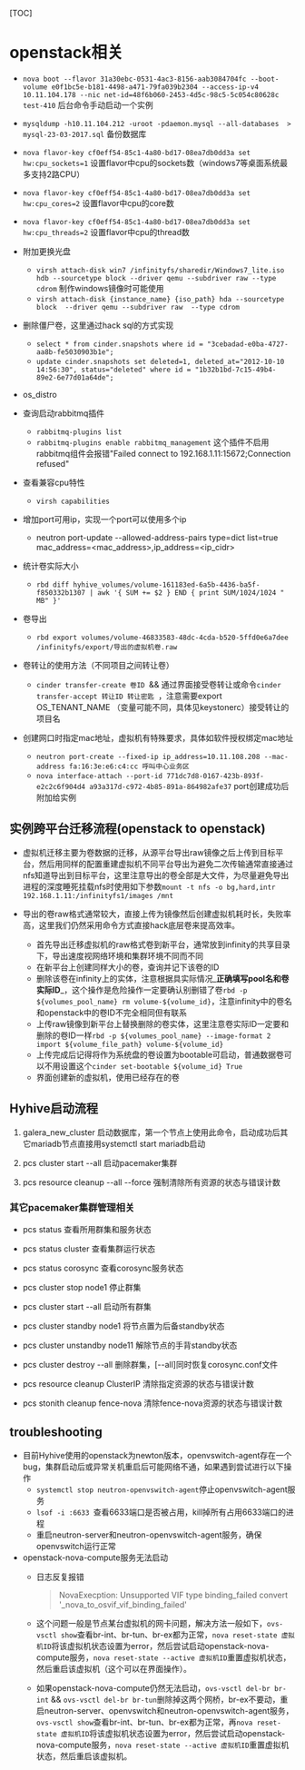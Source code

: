[TOC]
# openstack相关
* `nova boot --flavor 31a30ebc-0531-4ac3-8156-aab3084704fc --boot-volume e0f1bc5e-b181-4498-a471-79fa039b2304 --access-ip-v4 10.11.104.178 --nic net-id=48f6b060-2453-4d5c-98c5-5c054c80628c test-410` 后台命令手动启动一个实例
* `mysqldump -h10.11.104.212 -uroot -pdaemon.mysql --all-databases  > mysql-23-03-2017.sql` 备份数据库
* `nova flavor-key cf0eff54-85c1-4a80-bd17-08ea7db0dd3a set hw:cpu_sockets=1` 设置flavor中cpu的sockets数（windows7等桌面系统最多支持2路CPU）
* `nova flavor-key cf0eff54-85c1-4a80-bd17-08ea7db0dd3a set hw:cpu_cores=2` 设置flavor中cpu的core数
* `nova flavor-key cf0eff54-85c1-4a80-bd17-08ea7db0dd3a set hw:cpu_threads=2` 设置flavor中cpu的thread数
* 附加更换光盘
  * `virsh attach-disk win7 /infinityfs/sharedir/Windows7_lite.iso hdb --sourcetype block --driver qemu --subdriver raw --type cdrom` 制作windows镜像时可能使用
  * `virsh attach-disk {instance_name} {iso_path} hda --sourcetype block  --driver qemu --subdriver raw  --type cdrom`
* 删除僵尸卷，这里通过hack sql的方式实现
  * `select * from cinder.snapshots where id = "3cebadad-e0ba-4727-aa8b-fe5030903b1e";`
  * `update cinder.snapshots set deleted=1, deleted_at="2012-10-10 14:56:30", status="deleted" where id = "1b32b1bd-7c15-49b4-89e2-6e77d01a64de";`
* os_distro
* 查询启动rabbitmq插件
  * `rabbitmq-plugins list`
  * `rabbitmq-plugins enable rabbitmq_management` 这个插件不启用rabbitmq组件会报错"Failed connect to 192.168.1.11:15672;Connection refused"
* 查看兼容cpu特性
  * `virsh capabilities`
* 增加port可用ip，实现一个port可以使用多个ip
  * neutron port-update <port-uuid> --allowed-address-pairs type=dict list=true mac_address=<mac_address>,ip_address=<ip_cidr>
* 统计卷实际大小
  * `rbd diff hyhive_volumes/volume-161183ed-6a5b-4436-ba5f-f850332b1307 | awk '{ SUM += $2 } END { print SUM/1024/1024 " MB" }'`
* 卷导出 
  * `rbd export volumes/volume-46833583-48dc-4cda-b520-5ffd0e6a7dee /infinityfs/export/导出的虚拟机卷.raw`
* 卷转让的使用方法（不同项目之间转让卷）
  * `cinder transfer-create 卷ID `&& 通过界面接受卷转让或命令`cinder transfer-accept 转让ID 转让密匙 `，注意需要export OS_TENANT_NAME （变量可能不同，具体见keystonerc）接受转让的项目名

* 创建网口时指定mac地址，虚拟机有特殊要求，具体如软件授权绑定mac地址
  * `neutron port-create --fixed-ip ip_address=10.11.108.208 --mac-address fa:16:3e:e6:c4:cc 呼叫中心业务区`
  * `nova interface-attach --port-id 771dc7d8-0167-423b-893f-e2c2c6f904d4 a93a317d-c972-4b85-891a-864982afe37` port创建成功后附加给实例
## 实例跨平台迁移流程(openstack to openstack)

* 虚拟机迁移主要为卷数据的迁移，从源平台导出raw镜像之后上传到目标平台，然后用同样的配置重建虚拟机不同平台导出为避免二次传输通常直接通过nfs知道导出到目标平台，这里注意导出的卷全部是大文件，为尽量避免导出进程的深度睡死挂载nfs时使用如下参数`mount -t nfs -o bg,hard,intr 192.168.1.11:/infinityfs1/images /mnt`

* 导出的卷raw格式通常较大，直接上传为镜像然后创建虚拟机耗时长，失败率高，这里我们仍然采用命令方式直接hack底层卷来提高效率。

  * 首先导出迁移虚拟机的raw格式卷到新平台，通常放到infinity的共享目录下，导出速度视网络环境和集群环境不同而不同
  * 在新平台上创建同样大小的卷，查询并记下该卷的ID
  * 删除该卷在infinity上的实体，注意根据具实际情况_**正确填写pool名和卷实际ID**_，这个操作是危险操作一定要确认别删错了卷`rbd -p ${volumes_pool_name} rm volume-${volume_id}`，注意infinity中的卷名和openstack中的卷ID不完全相同但有联系
  * 上传raw镜像到新平台上替换删除的卷实体，这里注意卷实际ID一定要和删除的卷ID一样`rbd -p ${volumes_pool_name} --image-format 2 import ${volume_file_path} volume-${volume_id}`
  * 上传完成后记得将作为系统盘的卷设置为bootable可启动，普通数据卷可以不用设置这个`cinder set-bootable ${volume_id} True`
  * 界面创建新的虚拟机，使用已经存在的卷


## Hyhive启动流程
1. galera_new_cluster 启动数据库，第一个节点上使用此命令，启动成功后其它mariadb节点直接用systemctl start mariadb启动

2. pcs cluster start --all 启动pacemaker集群

3. pcs resource cleanup --all --force 强制清除所有资源的状态与错误计数

### 其它pacemaker集群管理相关
* pcs status 查看所用群集和服务状态

* pcs status cluster 查看集群运行状态

* pcs status corosync 查看corosync服务状态

* pcs cluster stop node1 停止群集

* pcs cluster start --all 启动所有群集

* pcs cluster standby node1 将节点置为后备standby状态

* pcs cluster unstandby node11 解除节点的手背standby状态

* pcs cluster destroy --all 删除群集，[--all]同时恢复corosync.conf文件

* pcs resource cleanup ClusterIP 清除指定资源的状态与错误计数

* pcs stonith cleanup fence-nova 清除fence-nova资源的状态与错误计数

## troubleshooting

* 目前Hyhive使用的openstack为newton版本，openvswitch-agent存在一个bug，集群启动后或异常关机重启后可能网络不通，如果遇到尝试进行以下操作
  * `systemctl stop neutron-openvswitch-agent`停止openvswitch-agent服务
  * `lsof -i :6633 `查看6633端口是否被占用，kill掉所有占用6633端口的进程
  * 重启neutron-server和neutron-openvswitch-agent服务，确保openvswitch运行正常
* openstack-nova-compute服务无法启动
  * 日志反复报错
    > NovaExecption: Unsupported VIF type binding_failed convert '_nova_to_osvif_vif_binding_failed'

  * 这个问题一般是节点某台虚拟机的网卡问题，解决方法一般如下，`ovs-vsctl show`查看br-int、br-tun、br-ex都为正常，`nova reset-state 虚拟机ID`将该虚拟机状态设置为error，然后尝试启动openstack-nova-compute服务，`nova reset-state --active 虚拟机ID`重置虚拟机状态，然后重启该虚拟机（这个可以在界面操作）。

  * 如果openstack-nova-compute仍然无法启动，`ovs-vsctl del-br br-int` && `ovs-vsctl del-br br-tun`删除掉这两个网桥，br-ex不要动，重启neutron-server、openvswitch和neutron-openvswitch-agent服务，`ovs-vsctl show`查看br-int、br-tun、br-ex都为正常，再`nova reset-state 虚拟机ID`将该虚拟机状态设置为error，然后尝试启动openstack-nova-compute服务，`nova reset-state --active 虚拟机ID`重置虚拟机状态，然后重启该虚拟机。

